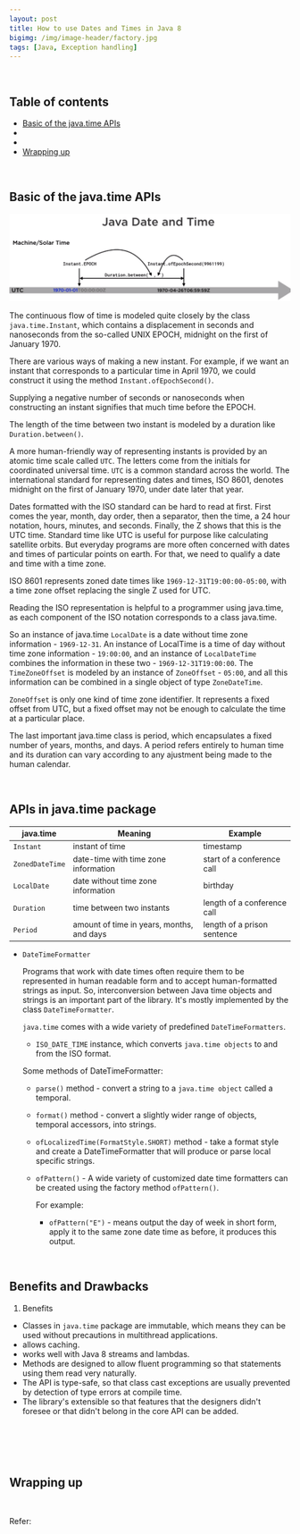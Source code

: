 ```yaml
---
layout: post
title: How to use Dates and Times in Java 8
bigimg: /img/image-header/factory.jpg
tags: [Java, Exception handling]
---
```




<br>

## Table of contents
- [Basic of the java.time APIs](#basic-of-the-java.time-apis)
- []()
- []()
- [Wrapping up](#wrapping-up)


<br>

## Basic of the java.time APIs

![](../img/Java/datetime/basic-java.time.png)

The continuous flow of time is modeled quite closely by the class ```java.time.Instant```, which contains a displacement in seconds and nanoseconds from the so-called UNIX EPOCH, midnight on the first of January 1970.

There are various ways of making a new instant. For example, if we want an instant that corresponds to a particular time in April 1970, we could construct it using the method ```Instant.ofEpochSecond()```.

Supplying a negative number of seconds or nanoseconds when constructing an instant signifies that much time before the EPOCH.

The length of the time between two instant is modeled by a duration like ```Duration.between()```.

A more human-friendly way of representing instants is provided by an atomic time scale called ```UTC```. The letters come from the initials for coordinated universal time. ```UTC``` is a common standard across the world. The international standard for representing dates and times, ISO 8601, denotes midnight on the first of January 1970, under date later that year.

Dates formatted with the ISO standard can be hard to read at first. First comes the year, month, day order, then a separator, then the time, a 24 hour notation, hours, minutes, and seconds. Finally, the Z shows that this is the UTC time. Standard time like UTC is useful for purpose like calculating satellite orbits. But everyday programs are more often concerned with dates and times of particular points on earth. For that, we need to qualify a date and time with a time zone.

ISO 8601 represents zoned date times like ```1969-12-31T19:00:00-05:00```, with a time zone offset replacing the single Z used for UTC.

Reading the ISO representation is helpful to a programmer using java.time, as each component of the ISO notation corresponds to a class java.time.

So an instance of java.time ```LocalDate``` is a date without time zone information - ```1969-12-31```. An instance of LocalTime is a time of day without time zone information - ```19:00:00```, and an instance of ```LocalDateTime``` combines the information in these two - ```1969-12-31T19:00:00```. The ```TimeZoneOffset``` is modeled by an instance of ```ZoneOffset``` - ```05:00```, and all this information can be combined in a single object of type ```ZoneDateTime```.

```ZoneOffset``` is only one kind of time zone identifier. It represents a fixed offset from UTC, but a fixed offset may not be enough to calculate the time at a particular place.

The last important java.time class is period, which encapsulates a fixed number of years, months, and days. A period refers entirely to human time and its duration can vary according to any ajustment being made to the human calendar.

<br>

## APIs in java.time package

|                 java.time              |                  Meaning                |                 Example                |
| -------------------------------------- | --------------------------------------- | -------------------------------------- |
| ``Instant``                            | instant of time                         | timestamp                              |
| ```ZonedDateTime```                    | date-time with time zone information    | start of a conference call             |
| ```LocalDate```                        | date without time zone information      | birthday                               |
| ```Duration```                         | time between two instants               | length of a conference call            |
| ```Period```                           | amount of time in years, months, and days | length of a prison sentence          |

- ```DateTimeFormatter```

    Programs that work with date times often require them to be represented in human readable form and to accept human-formatted strings as input. So, interconversion between Java time objects and strings is an important part of the library. It's mostly implemented by the class ```DateTimeFormatter```.

    ```java.time``` comes with a wide variety of predefined ```DateTimeFormatters```.
    - ```ISO_DATE_TIME``` instance, which converts ```java.time objects``` to and from the ISO format.

    Some methods of DateTimeFormatter:
    - ```parse()``` method - convert a string to a ```java.time object``` called a temporal.

    - ```format()``` method - convert a slightly wider range of objects, temporal accessors, into strings.

    - ```ofLocalizedTime(FormatStyle.SHORT)``` method - take a format style and create a DateTimeFormatter that will produce or parse local specific strings. 

    - ```ofPattern()``` - A wide variety of customized date time formatters can be created using the factory method ```ofPattern()```.

        For example:
        - ```ofPattern("E")``` - means output the day of week in short form, apply it to the same zone date time as before, it produces this output.

<br>

## Benefits and Drawbacks
1. Benefits
- Classes in ```java.time``` package are immutable, which means they can be used without precautions in multithread applications.
- allows caching.
- works well with Java 8 streams and lambdas.
- Methods are designed to allow fluent programming so that statements using them read very naturally.
- The API is type-safe, so that class cast exceptions are usually prevented by detection of type errors at compile time.
- The library's extensible so that features that the designers didn't foresee or that didn't belong in the core API can be added.


<br>

## 




<br>

## Wrapping up




<br>

Refer:

